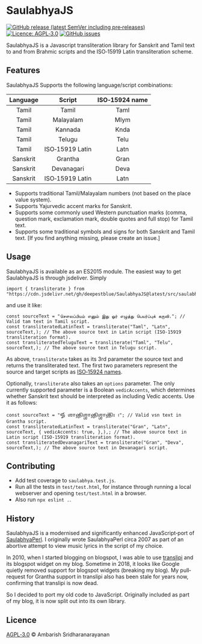 # SaulabhyaJS

[![GitHub release (latest SemVer including pre‐releases)](https://img.shields.io/github/v/release/deepestblue/SaulabhyaJS?include_prereleases&sort=semver&style=for-the-badge)](https://github.com/deepestblue/SaulabhyaJS/releases) [![Licence: AGPL‐3.0](https://img.shields.io/github/license/deepestblue/SaulabhyaJS?label=LICENCE&style=for-the-badge)](https://www.gnu.org/licenses/agpl-3.0.en.html) [![GitHub issues](https://img.shields.io/github/issues/deepestblue/SaulabhyaJS?style=for-the-badge)](https://github.com/deepestblue/SaulabhyaJS/issues)

SaulabhyaJS is a Javascript transliteration library for Sanskrit and Tamil text to and from Brahmic scripts and the ISO‐15919 Latin transliteration scheme.

## Features

SaulabhyaJS Supports the following language/script combinations:

| Language |      Script     | ISO‐15924 name |
|:--------:|:---------------:|:--------------:|
|   Tamil  |      Tamil      |      Taml      |
|   Tamil  |    Malayalam    |      Mlym      |
|   Tamil  |     Kannada     |      Knda      |
|   Tamil  |      Telugu     |      Telu      |
|   Tamil  | ISO‐15919 Latin |      Latn      |
| Sanskrit |     Grantha     |      Gran      |
| Sanskrit |    Devanagari   |      Deva      |
| Sanskrit | ISO‐15919 Latin |      Latn      |

* Supports traditional Tamil/Malayalam numbers (not based on the place value system).
* Supports Yajurvedic accent marks for Sanskrit.
* Supports some commonly used Western punctuation marks (comma, question mark, exclamation mark, double quotes and full stop) for Tamil text.
* Supports some traditional symbols and signs for both Sanskrit and Tamil text. [If you find anything missing, please create an issue.]

## Usage

SaulabhyaJS is available as an ES2015 module. The easiest way to get SaulabhyaJS is through jsdeliver. Simply

    import { transliterate } from "https://cdn.jsdelivr.net/gh/deepestblue/SaulabhyaJS@latest/src/saulabhya.min.js";

and use it like:

    const sourceText = "சௌலப்பியம் எனும் இது ஓர் எழுத்து பெயர்ப்புக் கருவி."; // Valid tam text in Tamil script.
    const transliteratedLatinText = transliterate("Taml", "Latn", sourceText,); // The above source text in Latin script (ISO‐15919 transliteration format).
    const transliteratedTeluguText = transliterate("Taml", "Telu", sourceText,); // The above source text in Telugu script.

As above, `transliterate` takes as its 3rd parameter the source text and returns the transliterated text. The first two parameters represent the source and target scripts as [ISO‐15924 names](https://en.wikipedia.org/wiki/ISO_15924).

Optionally, `transliterate` also takes an `options` parameter. The only currently supported parameter is a Boolean `vedicAccents`, which determines whether Sanskrit text should be interpreted as including Vedic accents. Use it as follows:

    const sourceText = "𑍐 𑌶𑌾𑌨𑍍𑌤𑌿॒𑌶𑍍𑌶𑌾𑌨𑍍𑌤𑌿॒𑌶𑍍𑌶𑌾𑌨𑍍𑌤𑌿᳴𑌃 ।"; // Valid vsn text in Grantha script.
    const transliteratedLatinText = transliterate("Gran", "Latn", sourceText, { vedicAccents: true, },),; // The above source text in Latin script (ISO‐15919 transliteration format).
    const transliteratedDevanagariText = transliterate("Gran", "Deva", sourceText,); // The above source text in Devanagari script.

## Contributing

* Add test coverage to `saulabhya.test.js`.
* Run all the tests in `test/test.html`, for instance through running a local webserver and opening `test/test.html` in a browser.
* Also run `npx eslint .`.

## History

SaulabhyaJS is a modernised and significantly enhanced JavaScript‐port of [SaulabhyaPerl](https://github.com/deepestblue/SaulabhyaPerl). I originally wrote SaulabhyaPerl circa 2007 as part of an abortive attempt to view music lyrics in the script of my choice.

In 2010, when I started blogging on blogspot, I was able to use [translipi](https://github.com/srikanthsubra/translipi) and its blogspot widget on my blog. Sometime in 2018, it looks like Google quietly removed support for blogspot widgets (breaking my blog). My pull‐request for Grantha support in translipi also has been stale for years now, confirming that translipi is now dead.

So I decided to port my old code to JavaScript. Originally included as part of my blog, it is now split out into its own library.

## Licence

[AGPL‐3.0](https://www.gnu.org/licenses/agpl-3.0.en.html) © Ambarish Sridharanarayanan
